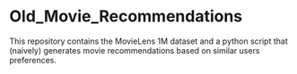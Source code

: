 
# Old_Movie_Recommendations

This repository contains the MovieLens 1M dataset and a python script that (naively) generates movie recommendations based on similar users preferences. 
